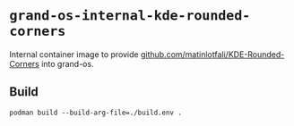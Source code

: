 # `grand-os-internal-kde-rounded-corners`

Internal container image to provide
[github.com/matinlotfali/KDE-Rounded-Corners](https://github.com/matinlotfali/KDE-Rounded-Corners)
into grand-os.

## Build

```shell
podman build --build-arg-file=./build.env .
```
